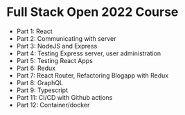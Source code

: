 # Full Stack Open 2022 Course

- Part 1: React
- Part 2: Communicating with server
- Part 3: NodeJS and Express
- Part 4: Testing Express server, user administration
- Part 5: Testing React Apps
- Part 6: Redux
- Part 7: React Router, Refactoring Blogapp with Redux
- Part 8: GraphQL
- Part 9: Typescript
- Part 11: CI/CD with Github actions
- Part 12: Container/docker
